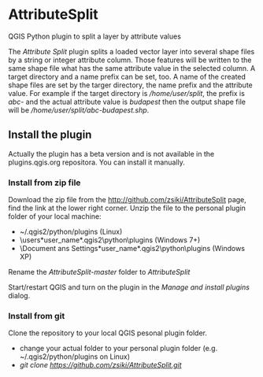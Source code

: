 # AttributeSplit
QGIS Python plugin to split a layer by attribute values

The _Attribute Split_ plugin splits a loaded vector layer into several
shape files by a string or integer attribute column. Those features will be written to 
the same shape file what has the same attribute value in the selected column.
A target directory and a name prefix can be set, too. A name of the created 
shape files are set by the targer directory, the name prefix and the attribute
value. For example if the target directory is _/home/user/split_, the prefix is 
_abc-_ and the actual attribute value is _budapest_ then the output shape file
will be _/home/user/split/abc-budapest.shp_.

## Install the plugin

Actually the plugin has a beta version and is not available in the plugins.qgis.org
repositora. You can install it manually.

### Install from zip file

Download the zip file from the http://github.com/zsiki/AttributeSplit page, find the link
at the lower right corner. Unzip the file to the personal plugin folder of your local
machine:

- ~/.qgis2/python/plugins (Linux)
- \users\*user_name*\.qgis2\python\plugins (Windows 7+)
- \Document ans Settings\*user_name*\.qgis2\python\plugins (Windows XP)

Rename the *AttributeSplit-master* folder to *AttributeSplit*

Start/restart QGIS and turn on the plugin in the *Manage and install plugins* dialog.

### Install from git

Clone the repository to your local QGIS  pesonal plugin folder.

- change your actual folder to your personal plugin folder (e.g. ~/.qgis2/python/plugins on Linux)
- *git clone https://github.com/zsiki/AttributeSplit.git*
